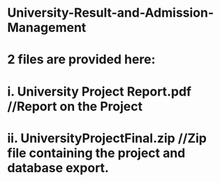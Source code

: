 # University-Result-and-Admission-Management
# 2 files are provided here:
# i. University Project Report.pdf   //Report on the Project
# ii. UniversityProjectFinal.zip	   //Zip file containing the project and database export.
